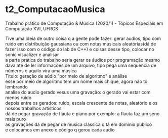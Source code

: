 # t2_ComputacaoMusica
Trabalho prático de Computação &amp; Música (2020/1) - Tópicos Especiais em Computação XVI, UFRGS

Tive uma ideia de outro coisa q a gente pode fazer: gerar audios, tipo com ruido em distribuição gaussiana ou com notas musicais aleatórias(dá de fazer isso com o código do lab de C++) e coisas desse tipo, colocar no sonic visualizer e analisar\
a parte prática do trabalho seria gerar os áudios por programação mesmo\
dava até de ler informações de um arquivo, tipo pega uma sequencia de números e aquilo vira uma música\
Título: geração de aúdio "por meio de algoritmo" e análise\
esse por meio de algoritmo tem um nome mais chique, agora não tô lembrando\
analise do audio gerado vesus uma gravação: o gerado vai estar com menos ruido\
depois entre os gerados: ruído, escala crescente de notas, aleatório e os nossos trabalhos artisticos\
dá de pegar gravação de flauta e piano por exemplo: a flauta faz um seno mais puro\
as gravações dá de pegar de musica clássica q tá em domínio público\
e colocamos em anexo o código q gerou cada audio
